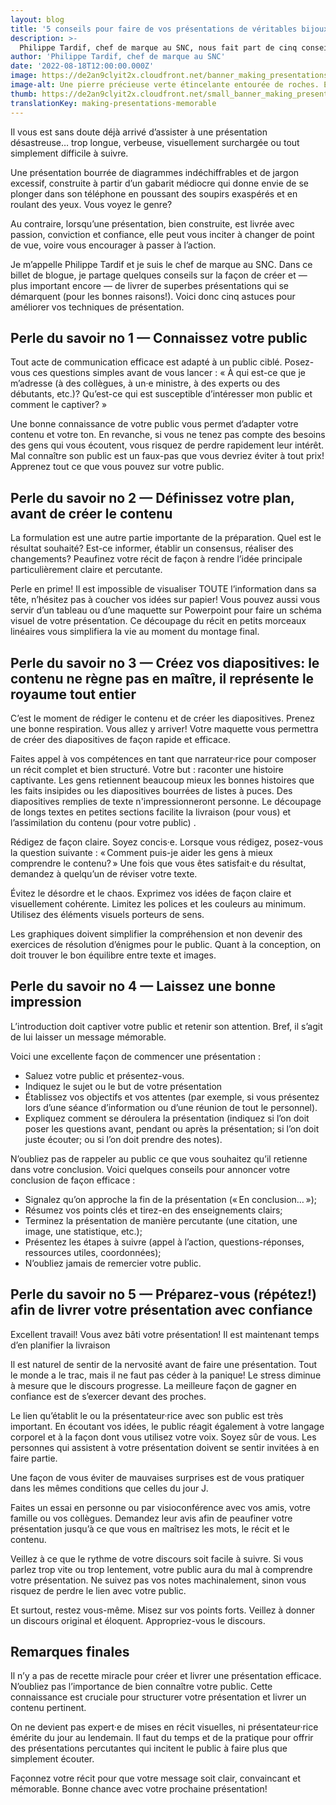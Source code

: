 ```yaml
---
layout: blog
title: '5 conseils pour faire de vos présentations de véritables bijoux'
description: >-
  Philippe Tardif, chef de marque au SNC, nous fait part de cinq conseils sur la façon de créer et — plus important encore — livrer des présentations qui se démarquent.
author: 'Philippe Tardif, chef de marque au SNC'
date: '2022-08-18T12:00:00.000Z'
image: https://de2an9clyit2x.cloudfront.net/banner_making_presentations_memorable_f9e0ae0042.jpeg
image-alt: Une pierre précieuse verte étincelante entourée de roches. Elle se démarque des autres pierres.
thumb: https://de2an9clyit2x.cloudfront.net/small_banner_making_presentations_memorable_f9e0ae0042.jpeg
translationKey: making-presentations-memorable
---
```

Il vous est sans doute déjà arrivé d’assister à une présentation désastreuse… trop longue, verbeuse, visuellement surchargée ou tout simplement difficile à suivre. 

Une présentation bourrée de diagrammes indéchiffrables et de jargon excessif, construite à partir d’un gabarit médiocre qui donne envie de se plonger dans son téléphone en poussant des soupirs exaspérés et en roulant des yeux. Vous voyez le genre?

Au contraire, lorsqu’une présentation, bien construite, est livrée avec passion, conviction et confiance, elle peut vous inciter à changer de point de vue, voire vous encourager à passer à l’action. 

Je m’appelle Philippe Tardif et je suis le chef de marque au SNC. Dans ce billet de blogue, je partage quelques conseils sur la façon de créer et — plus important encore — de livrer de superbes présentations qui se démarquent (pour les bonnes raisons!). Voici donc cinq astuces pour améliorer vos techniques de présentation.

## Perle du savoir no 1 — Connaissez votre public

Tout acte de communication efficace est adapté à un public ciblé. Posez-vous ces questions simples avant de vous lancer :  « À qui est-ce que je m’adresse (à des collègues, à un·e ministre, à des experts ou des débutants, etc.)? Qu’est-ce qui est susceptible d’intéresser mon public et comment le captiver? » 

Une bonne connaissance de votre public vous permet d’adapter votre contenu et votre ton. En revanche, si vous ne tenez pas compte des besoins des gens qui vous écoutent, vous risquez de perdre rapidement leur intérêt. Mal connaître son public est un faux-pas que vous devriez éviter à tout prix! Apprenez tout ce que vous pouvez sur votre public. 

## Perle du savoir no 2 — Définissez votre plan, avant de créer le contenu

La formulation est une autre partie importante de la préparation. Quel est le résultat souhaité? Est-ce informer, établir un consensus, réaliser des changements? Peaufinez votre récit de façon à rendre l’idée principale particulièrement claire et percutante. 

Perle en prime! Il est impossible de visualiser TOUTE l’information dans sa tête, n’hésitez pas à coucher vos idées sur papier! Vous pouvez aussi vous servir d’un tableau ou d’une maquette sur Powerpoint pour faire un schéma visuel de votre présentation. Ce découpage du récit en petits morceaux linéaires vous simplifiera la vie au moment du  montage final. 

## Perle du savoir no 3 — Créez vos diapositives: le contenu ne règne pas en maître, il représente le royaume tout entier

C’est le moment de rédiger le contenu et de créer les diapositives. Prenez une bonne respiration. Vous allez y arriver! Votre maquette vous permettra de créer des diapositives de façon rapide et efficace. 

Faites appel à vos compétences en tant que narrateur·rice pour composer un récit complet et bien structuré. Votre but : raconter une histoire captivante. Les gens retiennent beaucoup mieux les bonnes histoires que les faits insipides ou les diapositives bourrées de listes à puces. Des diapositives remplies de texte n'impressionneront personne. Le découpage de longs textes en petites sections facilite la livraison (pour vous) et l’assimilation du contenu (pour votre public) . 

Rédigez de façon claire. Soyez concis·e. Lorsque vous rédigez, posez-vous la question suivante : « Comment puis-je aider les gens à mieux comprendre le contenu? » Une fois que vous êtes satisfait·e du résultat, demandez à quelqu’un de réviser votre texte.

Évitez le désordre et le chaos. Exprimez vos idées de façon claire et visuellement cohérente. Limitez les polices et les couleurs au minimum. Utilisez des éléments visuels porteurs de sens. 

Les graphiques doivent simplifier la compréhension et non devenir des exercices de résolution d’énigmes pour le public. Quant à la conception, on doit trouver le bon équilibre entre texte et images.


## Perle du savoir no 4 — Laissez une bonne impression

L’introduction doit captiver votre public et retenir son attention. Bref, il s’agit de lui laisser un message mémorable.

Voici une excellente façon de commencer une présentation :

* Saluez votre public et présentez-vous.
* Indiquez le sujet ou le but de votre présentation 
* Établissez vos objectifs et vos attentes (par exemple, si vous présentez lors d’une séance d’information ou d’une réunion de tout le personnel).
* Expliquez comment se déroulera la présentation (indiquez si l’on doit poser les questions avant, pendant ou après la présentation; si l’on doit juste écouter; ou si l’on doit prendre des notes).

N’oubliez pas de rappeler au public ce que vous souhaitez qu’il retienne dans votre conclusion. Voici quelques conseils pour annoncer votre  conclusion de façon efficace :

* Signalez qu’on approche la fin de la présentation (« En conclusion… »);
* Résumez vos points clés et tirez-en des enseignements clairs;
* Terminez la présentation de manière percutante (une citation, une image, une statistique, etc.);
* Présentez les étapes à suivre (appel à l’action, questions-réponses, ressources utiles, coordonnées);
* N’oubliez jamais de remercier votre public.

## Perle du savoir no 5 — Préparez-vous (répétez!) afin de livrer votre présentation avec confiance

Excellent travail! Vous avez bâti votre présentation! Il est maintenant temps d’en planifier la livraison

Il est naturel de sentir de la nervosité avant de faire une présentation. Tout le monde a le trac, mais il ne faut pas céder à la panique! Le stress diminue à mesure que le discours progresse. La meilleure façon de gagner en confiance est de s’exercer devant des proches.

Le lien qu’établit le ou la présentateur·rice avec son public est très important. En écoutant vos idées, le public réagit également à votre langage corporel et à la façon dont vous utilisez votre voix. Soyez sûr de vous. Les personnes qui assistent à votre présentation doivent se sentir invitées à en faire partie.

Une façon de vous éviter de mauvaises surprises est de vous pratiquer dans les mêmes conditions que celles du jour J.

Faites un essai en personne ou par visioconférence avec vos amis, votre famille ou vos collègues. Demandez leur avis afin de peaufiner votre présentation jusqu’à ce que vous en maîtrisez les mots, le récit et le contenu.

Veillez à ce que le rythme de votre discours soit facile à suivre. Si vous parlez trop vite ou trop lentement, votre public aura du mal à comprendre votre présentation. Ne suivez pas vos notes machinalement, sinon vous risquez de perdre le lien avec votre public.

Et surtout, restez vous-même. Misez sur vos points forts. Veillez à donner un discours original et éloquent. Appropriez-vous le discours. 

## Remarques finales

Il n’y a pas de recette miracle pour créer et livrer une présentation efficace. N’oubliez pas l’importance de bien connaître votre public. Cette connaissance est cruciale pour structurer votre présentation et livrer un contenu pertinent.

On ne devient pas expert·e de mises en récit visuelles, ni présentateur·rice émérite du jour au lendemain. Il faut du temps et de la pratique pour offrir des présentations percutantes qui incitent le public à faire plus que simplement écouter. 

Façonnez votre récit pour que votre message soit clair, convaincant et mémorable. Bonne chance avec votre prochaine présentation!
